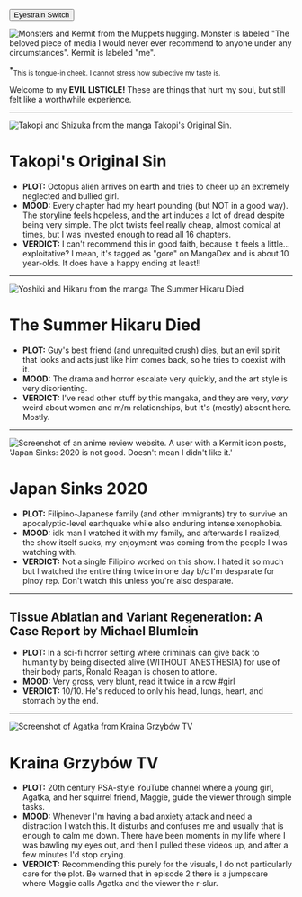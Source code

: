 <button id="switch" onclick="toggleTheme()">Eyestrain Switch</button>

<img class="thumbnail" src="evilRecs.JPG" alt="Monsters and Kermit from the Muppets hugging. Monster is labeled &quot;The beloved piece of media I would never ever recommend to anyone under any circumstances&quot;. Kermit is labeled &quot;me&quot;.">
<p>*<sub>This is tongue-in cheek. I cannot stress how subjective my taste is.</sub></p>    
<p>Welcome to my <strong>EVIL LISTICLE!</strong> These are things that hurt my soul, but still felt like a worthwhile experience.</p>  

---

<img class="thumbnail" src="takopi.jpg" alt="Takopi and Shizuka from the manga Takopi&#39;s Original Sin.">

# Takopi's Original Sin

* **PLOT:** Octopus alien arrives on earth and tries to cheer up an extremely neglected and bullied girl.
* **MOOD:** Every chapter had my heart pounding (but NOT in a good way). The storyline feels hopeless, and the art induces a lot of dread despite being very simple. The plot twists feel really cheap, almost comical at times, but I was invested enough to read all 16 chapters.
* **VERDICT:** I can't recommend this in good faith, because it feels a little... exploitative? I mean, it's tagged as "gore" on MangaDex and is about 10 year-olds. It does have a happy ending at least!!
                
---

<img class=thumbnail src="hikaru.jpg" alt="Yoshiki and Hikaru from the manga The Summer Hikaru Died">

# The Summer Hikaru Died
* **PLOT:** Guy's best friend (and unrequited crush) dies, but an evil spirit that looks and acts just like him comes back, so he tries to coexist with it.
* **MOOD:** The drama and horror escalate very quickly, and the art style is very disorienting.
* **VERDICT:** I've read other stuff by this mangaka, and they are very, *very* weird about women and m/m relationships, but it's (mostly) absent here. Mostly.
                
---

<img src="japansinks2020.jpg" style="max-width:100%;" alt="Screenshot of an anime review website. A user with a Kermit icon posts, 'Japan Sinks: 2020 is not good. Doesn't mean I didn't like it.'">
            
# Japan Sinks 2020
* **PLOT:** Filipino-Japanese family (and other immigrants) try to survive an apocalyptic-level earthquake while also enduring intense xenophobia.
* **MOOD:** idk man I watched it with my family, and afterwards I realized, the show itself sucks, my enjoyment was coming from the people I was watching with.
* **VERDICT:** Not a single Filipino worked on this show. I hated it so much but I watched the entire thing twice in one day b/c I'm desparate for pinoy rep. Don't watch this unless you're also desparate.

---  

## Tissue Ablatian and Variant Regeneration: A Case Report by Michael Blumlein
* **PLOT:** In a sci-fi horror setting where criminals can give back to humanity by being disected alive (WITHOUT ANESTHESIA) for use of their body parts, Ronald Reagan is chosen to attone.
* **MOOD:** Very gross, very blunt, read it twice in a row #girl
* **VERDICT:** 10/10. He's reduced to only his head, lungs, heart, and stomach by the end.

---
   
<img class="thumbnail" src="mushroomland.jpg" alt="Screenshot of Agatka from Kraina Grzyb&oacute;w TV">

# Kraina Grzyb&oacute;w TV
* **PLOT:** 20th century PSA-style YouTube channel where a young girl, Agatka, and her squirrel friend, Maggie, guide the viewer through simple tasks.
* **MOOD:** Whenever I'm having a bad anxiety attack and need a distraction I watch this. It disturbs and confuses me and usually that is enough to calm me down. There have been moments in my life where I was bawling my eyes out, and then I pulled these videos up, and after a few minutes I'd stop crying.
* **VERDICT:** Recommending this purely for the visuals, I do not particularly care for the plot. Be warned that in episode 2 there is a jumpscare where Maggie calls Agatka and the viewer the r-slur.